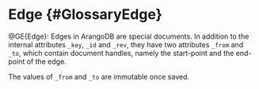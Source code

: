 Edge {#GlossaryEdge}
====================

@GE{Edge}: Edges in ArangoDB are special documents. In addition to the
internal attributes `_key`, `_id` and `_rev`, they have two attributes
`_from` and `_to`, which contain document handles, namely the
start-point and the end-point of the edge.

The values of `_from` and `_to` are immutable once saved.
